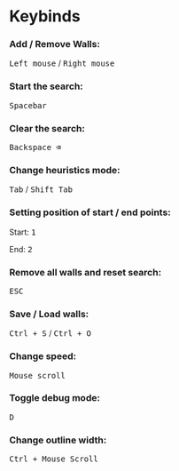 <h1>Keybinds</h1>

<h3>Add / Remove Walls:</h3>
<kbd>Left mouse</kbd> / <kbd>Right mouse</kbd>

<h3>Start the search:</h3>
<kbd>Spacebar</kbd>

<h3>Clear the search:</h3>
<kbd>Backspace ⌫</kbd>

<h3>Change heuristics mode:</h3>
<kbd>Tab</kbd> / <kbd>Shift Tab</kbd>

<h3>Setting position of start / end points:</h3>
<p>Start: <kbd>1</kbd></p>
<p>End: <kbd>2</kbd></p>

<h3>Remove all walls and reset search:</h3>
<kbd>ESC</kbd>

<h3>Save / Load walls:</h3>
<kbd>Ctrl + S</kbd> / <kbd>Ctrl + O</kbd>

<h3>Change speed:</h3>
<kbd>Mouse scroll</kbd>

<h3>Toggle debug mode:</h3>
<kbd>D</kbd>

<h3>Change outline width:</h3>
<kbd>Ctrl + Mouse Scroll</kbd>
